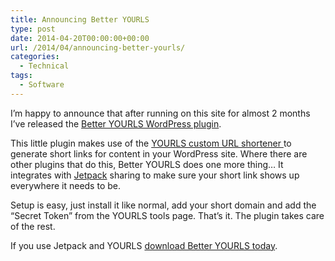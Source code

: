 ```yaml
---
title: Announcing Better YOURLS
type: post
date: 2014-04-20T00:00:00+00:00
url: /2014/04/announcing-better-yourls/
categories:
  - Technical
tags:
  - Software
---
```


I’m happy to announce that after running on this site for almost 2 months I’ve released the [Better YOURLS WordPress plugin](https://wordpress.org/plugins/better-yourls/).

This little plugin makes use of the [YOURLS custom URL shortener ](http://yourls.org) to generate short links for content in your WordPress site. Where there are other plugins that do this, Better YOURLS does one more thing… It integrates with [Jetpack](http://jetpack.me) sharing to make sure your short link shows up everywhere it needs to be.

Setup is easy, just install it like normal, add your short domain and add the “Secret Token” from the YOURLS tools page. That’s it. The plugin takes care of the rest.

If you use Jetpack and YOURLS [download Better YOURLS today](https://wordpress.org/plugins/better-yourls/).
